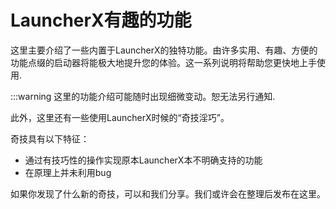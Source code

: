 # LauncherX有趣的功能

这里主要介绍了一些内置于LauncherX的独特功能。由许多实用、有趣、方便的功能点缀的启动器将能极大地提升您的体验。这一系列说明将帮助您更快地上手使用.

:::warning 这里的功能介绍可能随时出现细微变动。恕无法另行通知.

此外，这里还有一些使用LauncherX时候的“奇技淫巧”。

奇技具有以下特征：

- 通过有技巧性的操作实现原本LauncherX本不明确支持的功能
- 在原理上并未利用bug



如果你发现了什么新的奇技，可以和我们分享。我们或许会在整理后发布在这里。